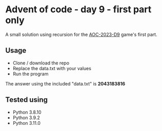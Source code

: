 # Advent of code - day 9 - first part only
A small solution using recursion for the [AOC-2023-D9](https://adventofcode.com/2023/day/9) game's first part.

## Usage

- Clone / download the repo
- Replace the data.txt with your values
- Run the program

The answer using the included "data.txt" is __2043183816__

## Tested using
- Python 3.8.10
- Python 3.9.2
- Python 3.11.0
